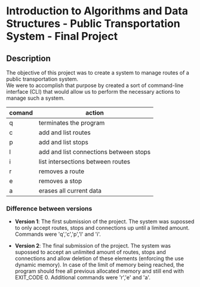 # Introduction to Algorithms and Data Structures - Public Transportation System - Final Project

## Description

The objective of this project was to create a system to manage routes of a public transportation system. <br>
We were to accomplish that purpose by created a sort of command-line interface (CLI) that would allow us to perform the necessary actions to manage such a system. <br>

| comand | action                                 |
|--------|----------------------------------------|
| q      | terminates the program                 |
| c      | add and list routes                    |
| p      | add and list stops                     |
| l      | add and list connections between stops |
| i      | list intersections between routes      |
| r      | removes a route                        |
| e      | removes a stop                         |
| a      | erases all current data                |

### Difference between versions

- **Version 1**: The first submission of the project. The system was supossed to only accept routes, stops and connections up until a limited amount. Commands were 'q','c','p','l' and 'i'.

- **Version 2**: The final submission of the project. The system was supossed to accept an unlimited amount of routes, stops and connections and allow deletion of these elements (enforcing the use dynamic memory). In case of the limit of memory being reached, the program should free all previous allocated memory and still end with EXIT_CODE 0. Additional commands were 'r','e' and 'a'.